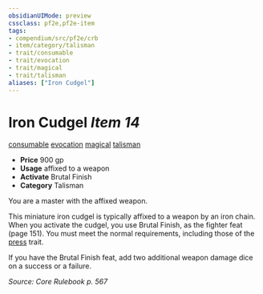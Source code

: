 ```yaml
---
obsidianUIMode: preview
cssclass: pf2e,pf2e-item
tags:
- compendium/src/pf2e/crb
- item/category/talisman
- trait/consumable
- trait/evocation
- trait/magical
- trait/talisman
aliases: ["Iron Cudgel"]
---
```

# Iron Cudgel *Item 14*  
[consumable](../../../rules/traits/consumable.md)  [evocation](../../../rules/traits/evocation.md)  [magical](../../../rules/traits/magical.md)  [talisman](../../../rules/traits/talisman.md)  

- **Price** 900 gp
- **Usage** affixed to a weapon
- **Activate** Brutal Finish
- **Category** Talisman

You are a master with the affixed weapon.

This miniature iron cudgel is typically affixed to a weapon by an iron chain. When you activate the cudgel, you use Brutal Finish, as the fighter feat (page 151). You must meet the normal requirements, including those of the [press](../../../rules/traits/press.md) trait.

If you have the Brutal Finish feat, add two additional weapon damage dice on a success or a failure.

*Source: Core Rulebook p. 567*